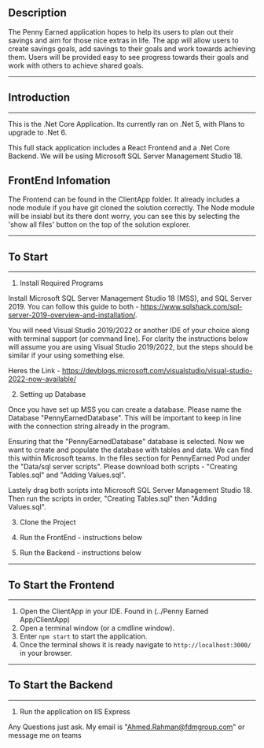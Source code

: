 ## Description

The Penny Earned application hopes to help its users to plan out their savings and aim for those nice extras in life. The app will allow users to create savings goals, add savings to their goals and work towards achieving them. Users will be provided easy to see progress towards their goals and work with others to achieve shared goals.

------------------------------
## Introduction
------------------------------

This is the .Net Core Application. Its currently ran on .Net 5, with Plans to upgrade to .Net 6.

This full stack application includes a React Frontend and a .Net Core Backend. We will be using 
Microsoft SQL Server Management Studio 18. 

## FrontEnd Infomation
The Frontend can be found in the ClientApp folder. It already includes a node module if you have git 
cloned the solution correctly. The Node module will be insiabl but its there dont worry, you can see 
this by selecting the 'show all files' button on the top of the solution explorer.

------------------------------
## To Start
------------------------------

1. Install Required Programs

Install Microsoft SQL Server Management Studio 18 (MSS), and SQL Server 2019. 
You can follow this guide to both - https://www.sqlshack.com/sql-server-2019-overview-and-installation/. 

You will need Visual Studio 2019/2022 or another IDE of your choice along with terminal support (or command line). 
For clarity the instructions below will assume you are using Visual Studio 2019/2022, but the steps should be similar 
if your using something else. 

Heres the Link - https://devblogs.microsoft.com/visualstudio/visual-studio-2022-now-available/

2. Setting up Database

Once you have set up MSS you can create a database. Please name the Database "PennyEarnedDatabase". 
This will be important to keep in line with the connection string already in the program.

Ensuring that the "PennyEarnedDatabase" database is selected. 
Now we want to create and populate the database with tables and data. We can find this within Microsoft teams. In 
the files section for PennyEarned Pod under the "Data/sql server scripts". Please download both scripts - 
"Creating Tables.sql" and "Adding Values.sql".

Lastely drag both scripts into Microsoft SQL Server Management Studio 18. 
Then run the scripts in order, "Creating Tables.sql" then "Adding Values.sql".

3. Clone the Project

4. Run the FrontEnd - instructions below

5. Run the Backend - instructions below

------------------------------
## To Start the Frontend
------------------------------

1) Open the ClientApp in your IDE. Found in (../Penny Earned App/ClientApp)
2) Open a terminal window (or a cmdline window).
3) Enter `npm start` to start the application.
4) Once the terminal shows it is ready navigate to `http://localhost:3000/` in your browser.

------------------------------
## To Start the Backend
------------------------------

1) Run the application on IIS Express


Any Questions just ask. My email is "Ahmed.Rahman@fdmgroup.com" or message me on teams
